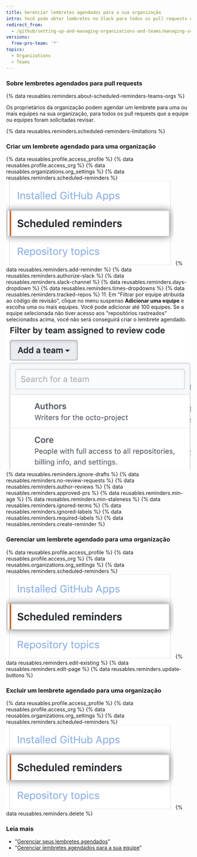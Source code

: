 ```yaml
---
title: Gerenciar lembretes agendados para a sua organização
intro: Você pode obter lembretes no Slack para todos os pull requests que as equipes em sua organização foram solicitadas para revisar.
redirect_from:
  - /github/setting-up-and-managing-organizations-and-teams/managing-scheduled-reminders-for-your-organization
versions:
  free-pro-team: '*'
topics:
  - Organizations
  - Teams
---
```


### Sobre lembretes agendados para pull requests

{% data reusables.reminders.about-scheduled-reminders-teams-orgs %}

Os proprietários da organização podem agendar um lembrete para uma ou mais equipes na sua organização, para todos os pull requests que a equipe ou equipes foram solicitadas revisar.

{% data reusables.reminders.scheduled-reminders-limitations %}

### Criar um lembrete agendado para uma organização
{% data reusables.profile.access_profile %}
{% data reusables.profile.access_org %}
{% data reusables.organizations.org_settings %}
{% data reusables.reminders.scheduled-reminders %}
![Botão de lembretes agendados](/assets/images/help/organizations/scheduled-reminders-org.png)
{% data reusables.reminders.add-reminder %}
{% data reusables.reminders.authorize-slack %}
{% data reusables.reminders.slack-channel %}
{% data reusables.reminders.days-dropdown %}
{% data reusables.reminders.times-dropdowns %}
{% data reusables.reminders.tracked-repos %}
11. Em "Filtrar por equipe atribuída ao código de revisão", clique no menu suspenso **Adicionar uma equipe** e escolha uma ou mais equipes. Você pode adicionar até 100 equipes. Se a equipe selecionada não tiver acesso aos "repositórios rastreados" selecionados acima, você não será conseguirá criar o lembrete agendado. ![Menu suspenso para Adicionar equipe](/assets/images/help/organizations/scheduled-reminders-add-teams.png)
{% data reusables.reminders.ignore-drafts %}
{% data reusables.reminders.no-review-requests %}
{% data reusables.reminders.author-reviews %}
{% data reusables.reminders.approved-prs %}
{% data reusables.reminders.min-age %}
{% data reusables.reminders.min-staleness %}
{% data reusables.reminders.ignored-terms %}
{% data reusables.reminders.ignored-labels %}
{% data reusables.reminders.required-labels %}
{% data reusables.reminders.create-reminder %}

### Gerenciar um lembrete agendado para uma organização
{% data reusables.profile.access_profile %}
{% data reusables.profile.access_org %}
{% data reusables.organizations.org_settings %}
{% data reusables.reminders.scheduled-reminders %}
![Botão de lembretes agendados](/assets/images/help/organizations/scheduled-reminders-org.png)
{% data reusables.reminders.edit-existing %}
{% data reusables.reminders.edit-page %}
{% data reusables.reminders.update-buttons %}

### Excluir um lembrete agendado para uma organização
{% data reusables.profile.access_profile %}
{% data reusables.profile.access_org %}
{% data reusables.organizations.org_settings %}
{% data reusables.reminders.scheduled-reminders %}
![Botão de lembretes agendados](/assets/images/help/organizations/scheduled-reminders-org.png)
{% data reusables.reminders.delete %}

### Leia mais

- "[Gerenciar seus lembretes agendados](/github/setting-up-and-managing-your-github-user-account/managing-your-scheduled-reminders)"
- "[Gerenciar lembretes agendados para a sua equipe](/organizations/organizing-members-into-teams/managing-scheduled-reminders-for-your-team)"
